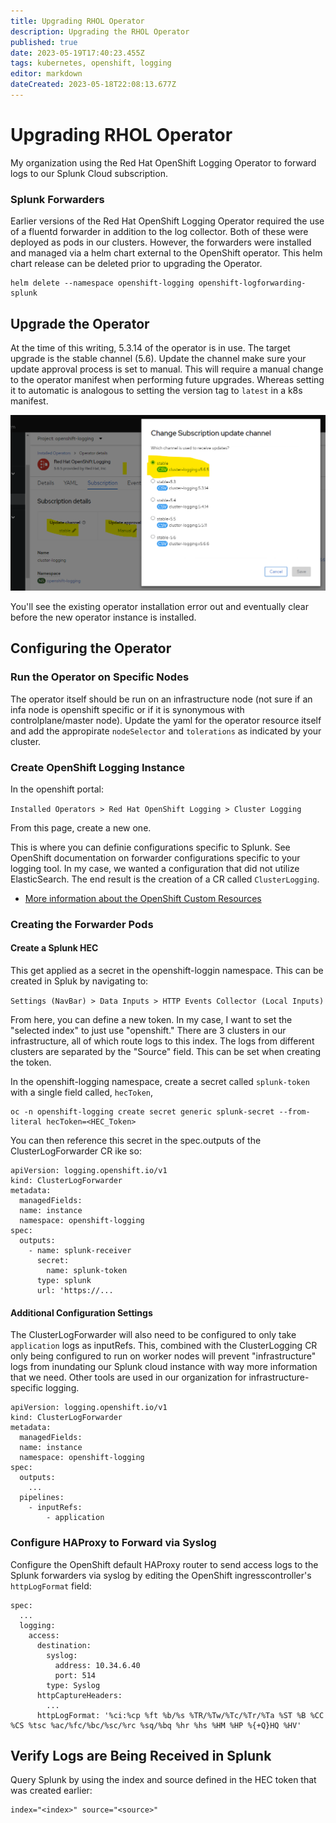 ```yaml
---
title: Upgrading RHOL Operator
description: Upgrading the RHOL Operator
published: true
date: 2023-05-19T17:40:23.455Z
tags: kubernetes, openshift, logging
editor: markdown
dateCreated: 2023-05-18T22:08:13.677Z
---
```


# Upgrading RHOL Operator

My organization using the Red Hat OpenShift Logging Operator to forward logs to our Splunk Cloud subscription. 

### Splunk Forwarders

Earlier versions of the Red Hat OpenShift Logging Operator required the use of a fluentd forwarder in addition to the log collector. Both of these were deployed as pods in our clusters. However, the forwarders were installed and managed via a helm chart external to the OpenShift operator. This helm chart release can be deleted prior to upgrading the Operator. 

```
helm delete --namespace openshift-logging openshift-logforwarding-splunk
```

## Upgrade the Operator

At the time of this writing, 5.3.14 of the operator is in use. The target upgrade is the stable channel (5.6). Update the channel make sure your update approval process is set to manual. This will require a manual change to the operator manifest when performing future upgrades. Whereas setting it to automatic is analogous to setting the version tag to `latest` in a k8s manifest. 

![operator-settings.png](/operator-settings.png)

You'll see the existing operator installation error out and eventually clear before the new operator instance is installed. 

## Configuring the Operator

### Run the Operator on Specific Nodes

The operator itself should be run on an infrastructure node (not sure if an infa node is openshift specific or if it is synonymous with controlplane/master node). Update the yaml for the operator resource itself and add the appropirate `nodeSelector` and `tolerations` as indicated by your cluster. 

### Create OpenShift Logging Instance

In the openshift portal:

`Installed Operators > Red Hat OpenShift Logging > Cluster Logging`

From this page, create a new one.

This is where you can definie configurations specific to Splunk. See OpenShift documentation on forwarder configurations specific to your logging tool. In my case, we wanted a configuration that did not utilize ElasticSearch. The end result is the creation of a CR called `ClusterLogging`.

- [More information about the OpenShift Custom Resources](https://docs.openshift.com/container-platform/4.10/logging/cluster-logging.html#cluster-logging-about_cluster-logging)

### Creating the Forwarder Pods

#### Create a Splunk HEC

This get applied as a secret in the openshift-loggin namespace. This can be created in Spluk by navigating to:

`Settings (NavBar) > Data Inputs > HTTP Events Collector (Local Inputs)`

From here, you can define a new token. In my case, I want to set the "selected index" to just use "openshift." There are 3 clusters in our infrastructure, all of which route logs to this index. The logs from different clusters are separated by the "Source" field. This can be set when creating the token.

In the openshift-logging namespace, create a secret called `splunk-token` with a single field called, `hecToken`,

```
oc -n openshift-logging create secret generic splunk-secret --from-literal hecToken=<HEC_Token>
```

You can then reference this secret in the spec.outputs of the ClusterLogForwarder CR ike so:

```
apiVersion: logging.openshift.io/v1
kind: ClusterLogForwarder
metadata:
  managedFields:
  name: instance
  namespace: openshift-logging
spec:
  outputs:
    - name: splunk-receiver
      secret:
        name: splunk-token
      type: splunk
      url: 'https://...
```

#### Additional Configuration Settings

The ClusterLogForwarder will also need to be configured to only take `application` logs as inputRefs. This, combined with the ClusterLogging CR only being configured to run on worker nodes will prevent "infrastructure" logs from inundating our Splunk cloud instance with way more information that we need. Other tools are used in our organization for infrastructure-specific logging.

```
apiVersion: logging.openshift.io/v1
kind: ClusterLogForwarder
metadata:
  managedFields:
  name: instance
  namespace: openshift-logging
spec:
  outputs:
    ...
  pipelines:
    - inputRefs:
        - application
```

### Configure HAProxy to Forward via Syslog

Configure the OpenShift default HAProxy router to send access logs to the Splunk forwarders via syslog by editing the OpenShift ingresscontroller's `httpLogFormat` field: 

```
spec:
  ...
  logging:
    access:
      destination:
        syslog:
          address: 10.34.6.40
          port: 514
        type: Syslog
      httpCaptureHeaders:
        ...
      httpLogFormat: '%ci:%cp %ft %b/%s %TR/%Tw/%Tc/%Tr/%Ta %ST %B %CC %CS %tsc %ac/%fc/%bc/%sc/%rc %sq/%bq %hr %hs %HM %HP %{+Q}HQ %HV'
```

## Verify Logs are Being Received in Splunk

Query Splunk by using the index and source defined in the HEC token that was created earlier: 

```
index="<index>" source="<source>"
```

